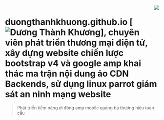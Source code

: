 <img src="anh-thuong-hieu/logoamp.png" align="right" />

# duongthanhkhuong.github.io [![Dương Thành Khương](https://cdn.rawgit.com/sindresorhus/awesome/d7305f38d29fed78fa85652e3a63e154dd8e8829/media/badge.svg)], chuyên viên phát triển thương mại điện tử, xây dựng website chiến lược bootstrap v4 và google amp khai thác ma trận nội dung ảo CDN Backends, sử dụng linux parrot giám sát an ninh mạng website
> Phát triển tiềm năng di động amp mobile quảng bá thương hiệu toàn cầu

